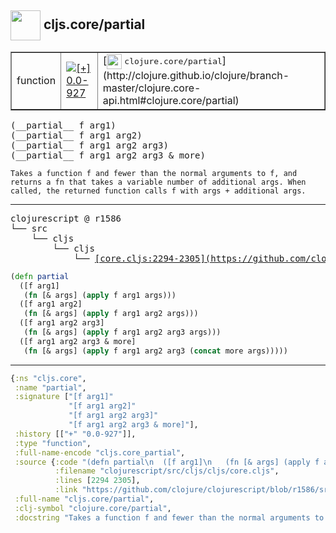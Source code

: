 ## <img width="48px" valign="middle" src="http://i.imgur.com/Hi20huC.png"> cljs.core/partial

 <table border="1">
<tr>
<td>function</td>
<td><a href="https://github.com/cljsinfo/api-refs/tree/0.0-927"><img valign="middle" alt="[+] 0.0-927" src="https://img.shields.io/badge/+-0.0--927-lightgrey.svg"></a> </td>
<td>
[<img height="24px" valign="middle" src="http://i.imgur.com/1GjPKvB.png"> <samp>clojure.core/partial</samp>](http://clojure.github.io/clojure/branch-master/clojure.core-api.html#clojure.core/partial)
</td>
</tr>
</table>

 <samp>
(__partial__ f arg1)<br>
(__partial__ f arg1 arg2)<br>
(__partial__ f arg1 arg2 arg3)<br>
(__partial__ f arg1 arg2 arg3 & more)<br>
</samp>

```
Takes a function f and fewer than the normal arguments to f, and
returns a fn that takes a variable number of additional args. When
called, the returned function calls f with args + additional args.
```

---

 <pre>
clojurescript @ r1586
└── src
    └── cljs
        └── cljs
            └── <ins>[core.cljs:2294-2305](https://github.com/clojure/clojurescript/blob/r1586/src/cljs/cljs/core.cljs#L2294-L2305)</ins>
</pre>

```clj
(defn partial
  ([f arg1]
   (fn [& args] (apply f arg1 args)))
  ([f arg1 arg2]
   (fn [& args] (apply f arg1 arg2 args)))
  ([f arg1 arg2 arg3]
   (fn [& args] (apply f arg1 arg2 arg3 args)))
  ([f arg1 arg2 arg3 & more]
   (fn [& args] (apply f arg1 arg2 arg3 (concat more args)))))
```


---

```clj
{:ns "cljs.core",
 :name "partial",
 :signature ["[f arg1]"
             "[f arg1 arg2]"
             "[f arg1 arg2 arg3]"
             "[f arg1 arg2 arg3 & more]"],
 :history [["+" "0.0-927"]],
 :type "function",
 :full-name-encode "cljs.core_partial",
 :source {:code "(defn partial\n  ([f arg1]\n   (fn [& args] (apply f arg1 args)))\n  ([f arg1 arg2]\n   (fn [& args] (apply f arg1 arg2 args)))\n  ([f arg1 arg2 arg3]\n   (fn [& args] (apply f arg1 arg2 arg3 args)))\n  ([f arg1 arg2 arg3 & more]\n   (fn [& args] (apply f arg1 arg2 arg3 (concat more args)))))",
          :filename "clojurescript/src/cljs/cljs/core.cljs",
          :lines [2294 2305],
          :link "https://github.com/clojure/clojurescript/blob/r1586/src/cljs/cljs/core.cljs#L2294-L2305"},
 :full-name "cljs.core/partial",
 :clj-symbol "clojure.core/partial",
 :docstring "Takes a function f and fewer than the normal arguments to f, and\nreturns a fn that takes a variable number of additional args. When\ncalled, the returned function calls f with args + additional args."}

```
